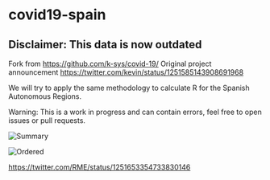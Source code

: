 # covid19-spain

## Disclaimer: This data is now outdated

Fork from https://github.com/k-sys/covid-19/
Original project announcement https://twitter.com/kevin/status/1251585143908691968

We will try to apply the same methodology to calculate R for the Spanish Autonomous Regions.

Warning: This is a work in progress and can contain errors, feel free to open issues or pull requests.


![Summary](https://user-images.githubusercontent.com/6007737/79674260-86f43f00-81e1-11ea-908d-cde03220850e.png)

![Ordered](https://user-images.githubusercontent.com/6007737/79683961-0f98cc80-822e-11ea-8ac0-042370adbce3.png)

https://twitter.com/RME/status/1251653354733830146

